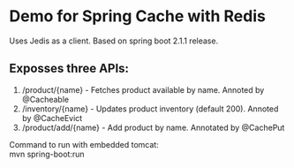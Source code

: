 # Demo for Spring Cache with Redis
Uses Jedis as a client. Based on spring boot 2.1.1 release.

## Exposses three APIs:
1. /product/{name} - Fetches product available by name. Annoted by @Cacheable
2. /inventory/{name} - Updates product inventory (default 200). Annoted by @CacheEvict
3. /product/add/{name} - Add product by name. Annotated by @CachePut

Command to run with embedded tomcat:<br>mvn spring-boot:run



